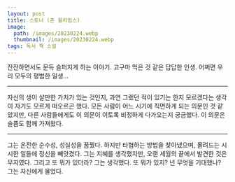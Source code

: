```yaml
---
layout: post
title: 스토너 (존 윌리엄스)
image:
  path: /images/20230224.webp
  thumbnail: /images/20230224.webp
tags: 독서 책 소설
---
```


잔잔하면서도 문득 슬퍼지게 하는 이야기. 고구마 먹은 것 같은 답답한 인생. 어쩌면 우리 모두의 평범한 일생...

 
<hr/>
자신의 생이 살만한 가치가 있는 것인지, 과연 그랬던 적이 있기는 한지 모르겠다는 생각이 자기도 모르게 떠오르곤 했다. 모든 사람이 어느 시기에 직면하게 되는 의문인 것 같았지만, 다른 사람들에게도 이 의문이 이토록 비정하게 다가오는지 궁금했다. 이 의문은 슬픔도 함께 가져왔다.

 
<hr/>
그는 온전한 순수성, 성실성을 꿈꿨다. 하지만 타협하는 방법을 찾아냈으며, 몰려드는 시시한 일들에 정신을 빼앗겼다. 그는 지혜를 생각했지만, 오랜 세월의 끝에서 발견한 것은 무지였다. 그리고 또 뭐가 있더라? 그는 생각했다. 또 뭐가 있지? 넌 무엇을 기대했나? 그는 자신에게 물었다.